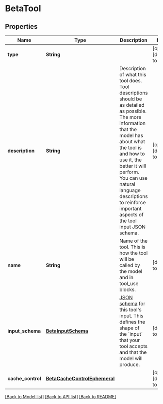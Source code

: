 # BetaTool
## Properties

| Name | Type | Description | Notes |
|------------ | ------------- | ------------- | -------------|
| **type** | **String** |  | [optional] [default to null] |
| **description** | **String** | Description of what this tool does.  Tool descriptions should be as detailed as possible. The more information that the model has about what the tool is and how to use it, the better it will perform. You can use natural language descriptions to reinforce important aspects of the tool input JSON schema. | [optional] [default to null] |
| **name** | **String** | Name of the tool.  This is how the tool will be called by the model and in tool_use blocks. | [default to null] |
| **input\_schema** | [**BetaInputSchema**](BetaInputSchema.md) | [JSON schema](https://json-schema.org/) for this tool&#39;s input.  This defines the shape of the &#x60;input&#x60; that your tool accepts and that the model will produce. | [default to null] |
| **cache\_control** | [**BetaCacheControlEphemeral**](BetaCacheControlEphemeral.md) |  | [optional] [default to null] |

[[Back to Model list]](../README.md#documentation-for-models) [[Back to API list]](../README.md#documentation-for-api-endpoints) [[Back to README]](../README.md)

